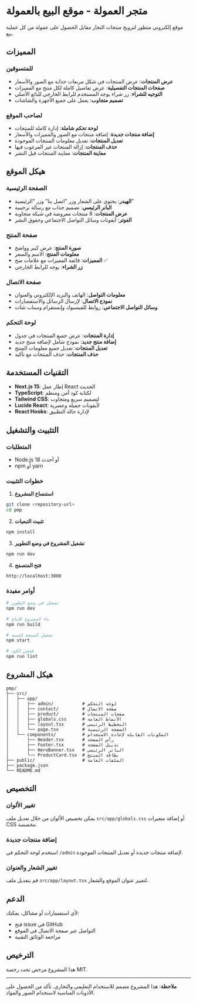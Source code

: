 # متجر العمولة - موقع البيع بالعمولة

موقع إلكتروني متطور لترويج منتجات التجار مقابل الحصول على عمولة من كل عملية بيع.

## المميزات

### للمتسوقين
- **عرض المنتجات**: عرض المنتجات في شكل مربعات جذابة مع الصور والأسعار
- **صفحات المنتجات التفصيلية**: عرض تفاصيل كاملة لكل منتج مع المميزات
- **التوجيه للشراء**: زر شراء يوجه المستخدم للرابط الخارجي للبائع الأصلي
- **تصميم متجاوب**: يعمل على جميع الأجهزة والشاشات

### لصاحب الموقع
- **لوحة تحكم شاملة**: إدارة كاملة للمنتجات
- **إضافة منتجات جديدة**: إضافة منتجات مع الصور والمميزات والأسعار
- **تعديل المنتجات**: تعديل معلومات المنتجات الموجودة
- **حذف المنتجات**: إزالة المنتجات غير المرغوب فيها
- **معاينة المنتجات**: معاينة المنتجات قبل النشر

## هيكل الموقع

### الصفحة الرئيسية
- **الهيدر**: يحتوي على الشعار وزر "اتصل بنا" وزر "الرئيسية"
- **البانر الرئيسي**: تصميم جذاب مع رسالة ترحيبية
- **عرض المنتجات**: 8 منتجات معروضة في شبكة متجاوبة
- **الفوتر**: أيقونات وسائل التواصل الاجتماعي وحقوق النشر

### صفحة المنتج
- **صورة المنتج**: عرض كبير وواضح
- **معلومات المنتج**: الاسم والسعر
- **المميزات**: قائمة المميزات مع علامات صح ✅
- **زر الشراء**: يوجه للرابط الخارجي

### صفحة الاتصال
- **معلومات التواصل**: الهاتف والبريد الإلكتروني والعنوان
- **نموذج الاتصال**: لإرسال الرسائل والاستفسارات
- **وسائل التواصل الاجتماعي**: روابط للفيسبوك وإنستقرام وسناب شات

### لوحة التحكم
- **إدارة المنتجات**: عرض جميع المنتجات في جدول
- **إضافة منتج جديد**: نموذج شامل لإضافة منتج جديد
- **تعديل المنتجات**: تعديل جميع معلومات المنتج
- **حذف المنتجات**: حذف المنتجات مع تأكيد

## التقنيات المستخدمة

- **Next.js 15**: إطار عمل React الحديث
- **TypeScript**: لكتابة كود آمن ومنظم
- **Tailwind CSS**: لتصميم سريع ومتجاوب
- **Lucide React**: لأيقونات جميلة وعصرية
- **React Hooks**: لإدارة حالة التطبيق

## التثبيت والتشغيل

### المتطلبات
- Node.js 18 أو أحدث
- npm أو yarn

### خطوات التثبيت

1. **استنساخ المشروع**
```bash
git clone <repository-url>
cd pmp
```

2. **تثبيت التبعيات**
```bash
npm install
```

3. **تشغيل المشروع في وضع التطوير**
```bash
npm run dev
```

4. **فتح المتصفح**
```
http://localhost:3000
```

### أوامر مفيدة

```bash
# تشغيل في وضع التطوير
npm run dev

# بناء المشروع للإنتاج
npm run build

# تشغيل النسخة المبنية
npm start

# فحص الكود
npm run lint
```

## هيكل المشروع

```
pmp/
├── src/
│   ├── app/
│   │   ├── admin/           # لوحة التحكم
│   │   ├── contact/         # صفحة الاتصال
│   │   ├── product/         # صفحات المنتجات
│   │   ├── globals.css      # الأنماط العامة
│   │   ├── layout.tsx       # التخطيط الرئيسي
│   │   └── page.tsx         # الصفحة الرئيسية
│   └── components/          # المكونات القابلة لإعادة الاستخدام
│       ├── Header.tsx       # رأس الصفحة
│       ├── Footer.tsx       # تذييل الصفحة
│       ├── HeroBanner.tsx   # البانر الرئيسي
│       └── ProductCard.tsx  # بطاقة المنتج
├── public/                  # الملفات العامة
├── package.json
└── README.md
```

## التخصيص

### تغيير الألوان
يمكن تخصيص الألوان من خلال تعديل ملف `src/app/globals.css` أو إضافة متغيرات CSS مخصصة.

### إضافة منتجات جديدة
استخدم لوحة التحكم في `/admin` لإضافة منتجات جديدة أو تعديل المنتجات الموجودة.

### تغيير الشعار والعنوان
قم بتعديل ملف `src/app/layout.tsx` لتغيير عنوان الموقع والشعار.

## الدعم

لأي استفسارات أو مشاكل، يمكنك:
- فتح issue في GitHub
- التواصل عبر صفحة الاتصال في الموقع
- مراجعة الوثائق التقنية

## الترخيص

هذا المشروع مرخص تحت رخصة MIT.

---

**ملاحظة**: هذا المشروع مصمم للاستخدام التعليمي والتجاري. تأكد من الحصول على الأذونات المناسبة لاستخدام الصور والمواد.
